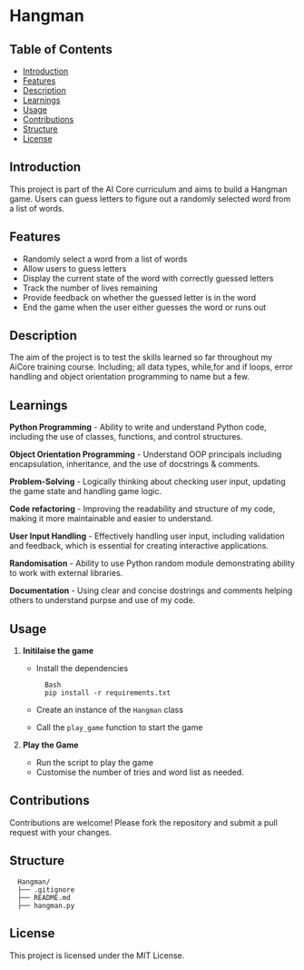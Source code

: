 # Hangman

## Table of Contents
- [Introduction](#introduction)
- [Features](#features)
- [Description](#description)
- [Learnings](#learnings)
- [Usage](#usage)
- [Contributions](#contributions)
- [Structure](#structure)
- [License](#license)
   

## Introduction 
This project is part of the AI Core curriculum and aims to build a Hangman game. Users can guess letters to figure out a randomly selected word from a list of words.


## Features 
- Randomly select a word from a list of words
- Allow users to guess letters
- Display the current state of the word with correctly guessed letters
- Track the number of lives remaining
- Provide feedback on whether the guessed letter is in the word
- End the game when the user either guesses the word or runs out

## Description
The aim of the project is to test the skills learned so far throughout my AiCore training course. Including; all data types, while,for and if loops, error handling and object orientation programming to name but a few. 

## Learnings

**Python Programming** - Ability to write and understand Python code, including the use of classes, functions, and control structures.

**Object Orientation Programming** - Understand OOP principals including encapsulation, inheritance, and the use of docstrings & comments.

**Problem-Solving** - Logically thinking about checking user input, updating the game state and handling game logic.

**Code refactoring** - Improving the readability and structure of my code, making it more maintainable and easier to understand.

**User Input Handling** - Effectively handling user input, including validation and feedback, which is essential for creating interactive applications.

**Randomisation** - Ability to use Python random module demonstrating ability to work with external libraries.

**Documentation** - Using clear and concise dostrings and comments helping others to understand purpse and use of my code.

## Usage

1. **Initilaise the game**
   - Install the dependencies
   
           Bash
           pip install -r requirements.txt
   
   - Create an instance of the `Hangman` class
   - Call the `play_game` function to start the game
  
2. **Play the Game**
   - Run the script to play the game
   - Customise the number of tries and word list as needed.  


## Contributions
Contributions are welcome! Please fork the repository and submit a pull request with your changes.

## Structure

      Hangman/
      ├── .gitignore
      ├── README.md
      ├── hangman.py


## License
This project is licensed under the MIT License.
